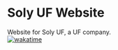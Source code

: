 # Soly UF Website
Website for Soly UF, a UF company.
<br>
[![wakatime](https://wakatime.com/badge/github/OscarFreij/SolyUF-Website.svg)](https://wakatime.com/badge/github/OscarFreij/SolyUF-Website)